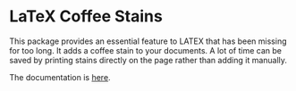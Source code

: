 # LaTeX Coffee Stains

This package provides an essential feature to LATEX that has been missing for too long. It adds a coffee stain to your documents. A lot of time can be saved by printing stains directly on the page rather than adding it manually.

The documentation is [here](coffee.pdf).
